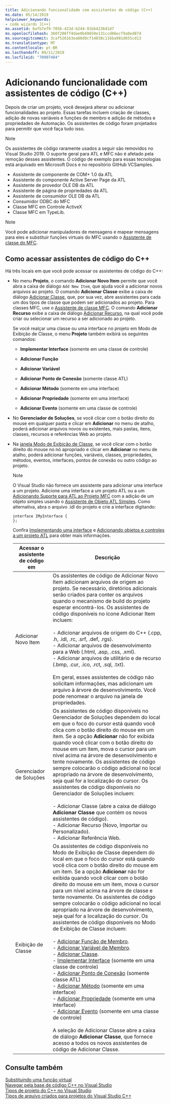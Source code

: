 ```yaml
---
title: Adicionando funcionalidade com assistentes de código (C++)
ms.date: 05/14/2019
helpviewer_keywords:
- code wizards [C++]
ms.assetid: 6afb7ef9-7056-423d-b244-91bb4236d1d7
ms.openlocfilehash: 360f206ff4dae0b49650e131ccd86ecf9a0ed87d
ms.sourcegitcommit: 3caf5261b3ea80d9cf14038c116ba981d655cd13
ms.translationtype: MT
ms.contentlocale: pt-BR
ms.lasthandoff: 09/11/2019
ms.locfileid: "70907484"
---
```

# <a name="adding-functionality-with-code-wizards-c"></a>Adicionando funcionalidade com assistentes de código (C++)

Depois de criar um projeto, você desejará alterar ou adicionar funcionalidades ao projeto. Essas tarefas incluem criação de classes, adição de novas variáveis e funções de membro e adição de métodos e propriedades de Automação. Os assistentes de código foram projetados para permitir que você faça tudo isso.

> [!NOTE]
> Os assistentes de código raramente usados a seguir são removidos no Visual Studio 2019. O suporte geral para ATL e MFC não é afetado pela remoção desses assistentes. O código de exemplo para essas tecnologias está arquivado em Microsoft Docs e no repositório GitHub VCSamples.

- Assistente de componente de COM+ 1.0 da ATL
- Assistente do componente Active Server Page da ATL
- Assistente de provedor OLE DB da ATL
- Assistente de página de propriedades da ATL
- Assistente de consumidor OLE DB da ATL
- Consumidor ODBC do MFC
- Classe MFC em Controle ActiveX
- Classe MFC em TypeLib.


> [!NOTE]
>  Você pode adicionar manipuladores de mensagens e mapear mensagens para eles e substituir funções virtuais do MFC usando o [Assistente de classe do MFC](../mfc/reference/mfc-class-wizard.md).

## <a name="accessing-c-code-wizards"></a>Como acessar assistentes de código do C++

Há três locais em que você pode acessar os assistentes de código do C++:

- No menu **Projeto**, o comando **Adicionar Novo Item** permite que você abra a caixa de diálogo `Add New Item`, que ajuda você a adicionar novos arquivos ao projeto. O comando **Adicionar Classe** exibe a caixa de diálogo [Adicionar Classe](../ide/add-class-dialog-box.md), que, por sua vez, abre assistentes para cada um dos tipos de classe que podem ser adicionados ao projeto. Para classes MFC, use o [Assistente de classe MFC](../mfc/reference/mfc-class-wizard.md). O comando **Adicionar Recurso** exibe a caixa de diálogo [Adicionar Recurso](../windows/add-resource-dialog-box.md), na qual você pode criar ou selecionar um recurso a ser adicionado ao projeto.

   Se você realçar uma classe ou uma interface no projeto em Modo de Exibição de Classe, o menu **Projeto** também exibirá os seguintes comandos:

   - **Implementar Interface** (somente em uma classe de controle)

   - **Adicionar Função**

   - **Adicionar Variável**

   - **Adicionar Ponto de Conexão** (somente classe ATL)

   - **Adicionar Método** (somente em uma interface)

   - **Adicionar Propriedade** (somente em uma interface)

   - **Adicionar Evento** (somente em uma classe de controle)

- No **Gerenciador de Soluções**, se você clicar com o botão direito do mouse em qualquer pasta e clicar em **Adicionar** no menu de atalho, poderá adicionar arquivos novos ou existentes, mais pastas, itens, classes, recursos e referências Web ao projeto.

- Na [janela Modo de Exibição de Classe](/visualstudio/ide/viewing-the-structure-of-code), se você clicar com o botão direito do mouse no nó apropriado e clicar em **Adicionar** no menu de atalho, poderá adicionar funções, variáveis, classes, propriedades, métodos, eventos, interfaces, pontos de conexão ou outro código ao projeto.

   > [!NOTE]
   > O Visual Studio não fornece um assistente para adicionar uma interface a um projeto. Adicione uma interface a um projeto ATL ou a um [Adicionando Suporte para ATL ao Projeto MFC](../mfc/reference/adding-atl-support-to-your-mfc-project.md) com a adição de um objeto simples usando o [Assistente de Objeto ATL Simples](../atl/reference/atl-simple-object-wizard.md). Como alternativa, abra o arquivo .idl do projeto e crie a interface digitando:

    ```IDL
    interface IMyInterface {
    };
    ```

   Confira [Implementando uma interface](../ide/implementing-an-interface-visual-cpp.md) e [Adicionando objetos e controles a um projeto ATL](../atl/reference/adding-objects-and-controls-to-an-atl-project.md) para obter mais informações.

   |Acessar o assistente de código em|Descrição|
   |-----------------------------|-----------------|
   |Adicionar Novo Item|Os assistentes de código de Adicionar Novo Item adicionam arquivos de origem ao projeto. Se necessário, diretórios adicionais serão criados para conter os arquivos quando o mecanismo de build do projeto esperar encontrá-los. Os assistentes de código disponíveis no ícone Adicionar Item incluem:<br /><br />- Adicionar arquivos de origem do C++ (.cpp, .h, .idl, .rc, .srf, .def, .rgs).<br />- Adicionar arquivos de desenvolvimento para a Web (.html, .asp, .css, .xml).<br />- Adicionar arquivos de utilitário e de recurso (.bmp, .cur, .ico, .rct, .sql, .txt).<br /><br />Em geral, esses assistentes de código não solicitam informações, mas adicionam um arquivo à árvore de desenvolvimento. Você pode renomear o arquivo na janela de propriedades.|
   |Gerenciador de Soluções|Os assistentes de código disponíveis no Gerenciador de Soluções dependem do local em que o foco do cursor está quando você clica com o botão direito do mouse em um item. Se a opção **Adicionar** não for exibida quando você clicar com o botão direito do mouse em um item, mova o cursor para um nível acima na árvore de desenvolvimento e tente novamente. Os assistentes de código sempre colocarão o código adicional no local apropriado na árvore de desenvolvimento, seja qual for a localização do cursor. Os assistentes de código disponíveis no Gerenciador de Soluções incluem:<br /><br />- Adicionar Classe (abre a caixa de diálogo **Adicionar Classe** que contém os novos assistentes de código).<br />- Adicionar Recurso (Novo, Importar ou Personalizado).<br />- Adicionar Referência Web.|
   |Exibição de Classe|Os assistentes de código disponíveis no Modo de Exibição de Classe dependem do local em que o foco do cursor está quando você clica com o botão direito do mouse em um item. Se a opção **Adicionar** não for exibida quando você clicar com o botão direito do mouse em um item, mova o cursor para um nível acima na árvore de classe e tente novamente. Os assistentes de código sempre colocarão o código adicional no local apropriado na árvore de desenvolvimento, seja qual for a localização do cursor. Os assistentes de código disponíveis no Modo de Exibição de Classe incluem:<br /><br />- [Adicionar Função de Membro](../ide/adding-a-member-function-visual-cpp.md).<br />- [Adicionar Variável de Membro](../ide/adding-a-member-variable-visual-cpp.md).<br />- [Adicionar Classe](../ide/adding-a-class-visual-cpp.md).<br />- [Implementar Interface](../ide/implement-interface-wizard.md) (somente em uma classe de controle)<br />- [Adicionar Ponto de Conexão](../ide/implement-connection-point-wizard.md) (somente classe ATL)<br />- [Adicionar Método](../ide/add-method-wizard.md) (somente em uma interface)<br />- [Adicionar Propriedade](../ide/names-add-property-wizard.md) (somente em uma interface)<br />- [Adicionar Evento](../ide/add-event-wizard.md) (somente em uma classe de controle)<br /><br />A seleção de Adicionar Classe abre a caixa de diálogo **Adicionar Classe**, que fornece acesso a todos os novos assistentes de código de Adicionar Classe.|

## <a name="see-also"></a>Consulte também

[Substituindo uma função virtual](../ide/overriding-a-virtual-function-visual-cpp.md)<br>
[Navegar pela base de código C++ no Visual Studio](../ide/navigate-code-cpp.md)<br>
[Tipos de projeto do C++ no Visual Studio](../build/reference/visual-cpp-project-types.md)<br>
[Tipos de arquivo criados para projetos do Visual Studio C++](../build/reference/file-types-created-for-visual-cpp-projects.md)
